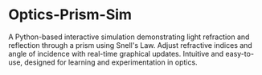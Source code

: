 # Optics-Prism-Sim
A Python-based interactive simulation demonstrating light refraction and reflection through a prism using Snell's Law. Adjust refractive indices and angle of incidence with real-time graphical updates. Intuitive and easy-to-use, designed for learning and experimentation in optics.
